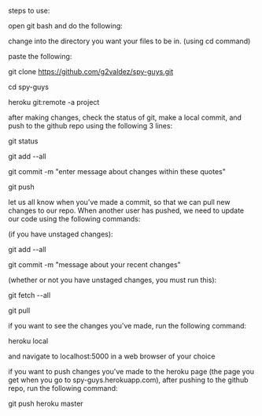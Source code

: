steps to use:

open git bash and do the following:

change into the directory you want your files to be in. (using cd command)


paste the following:

git clone https://github.com/g2valdez/spy-guys.git

cd spy-guys

heroku git:remote -a project

after making changes, check the status of git, make a local commit, and push to the github repo using the following 3 lines:

git status

git add --all

git commit -m "enter message about changes within these quotes"

git push


let us all know when you've made a commit, so that we can pull new changes to our repo. When another user has pushed, we need to update our code using the following commands:


(if you have unstaged changes): 

git add --all

git commit -m "message about your recent changes"


(whether or not you have unstaged changes, you must run this):

git fetch --all

git pull


if you want to see the changes you've made, run the following command:

heroku local

and navigate to localhost:5000 in a web browser of your choice


if you want to push changes you've made to the heroku page (the page you get when you go to spy-guys.herokuapp.com),
 after pushing to the github repo, run the following command:

git push heroku master






